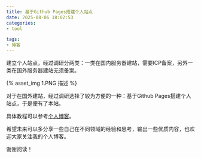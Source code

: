 ```yaml
---
title: 基于Github Pages搭建个人站点
date: 2025-08-06 18:02:53
categories:
- tool

tags: 
- 博客
---
```




建立个人站点，经过调研分两类：一类在国内服务器建站，需要ICP备案，另外一类在国外服务器建站无须备案。

{% asset_img 1.PNG 描述 %}

对于在国外建站，经过调研选择了较为方便的一种：基于Github Pages搭建个人站点，于是便有了本站。

具体教程可以参考[个人博客](https://blog.csdn.net/wangchao701123/category_13022203.html)。

希望未来可以多分享一些自己在不同领域的经验和思考，输出一些优质内容，也欢迎大家关注我的个人博客。

谢谢阅读！